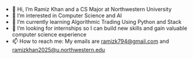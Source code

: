 - 👋 Hi, I’m Ramiz Khan and a CS Major at Northwestern University
- 👀 I’m interested in Computer Science and AI
- 🌱 I’m currently learning Algorithmic Trading Using Python and Stack
- 💞️ I’m looking for internships so I can build new skills and gain valuable computer science experience 
- 📫 How to reach me: My emails are ramizk794@gmail.com and ramizkhan2025@u.northwestern.edu
